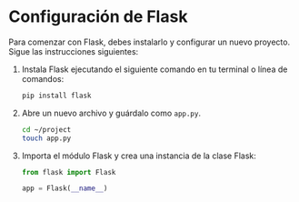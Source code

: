 # Configuración de Flask

Para comenzar con Flask, debes instalarlo y configurar un nuevo proyecto. Sigue las instrucciones siguientes:

1. Instala Flask ejecutando el siguiente comando en tu terminal o línea de comandos:

   ```bash
   pip install flask
   ```

2. Abre un nuevo archivo y guárdalo como `app.py`.

   ```bash
   cd ~/project
   touch app.py
   ```

3. Importa el módulo Flask y crea una instancia de la clase Flask:

   ```python
   from flask import Flask

   app = Flask(__name__)
   ```
